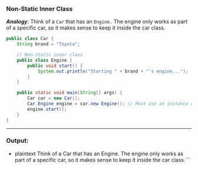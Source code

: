 ### Non-Static Inner Class

***Analogy***: Think of a `Car` that has an `Engine.` The engine only works as part of a specific car, so it makes sense to keep it inside the car class.

```java
public class Car {
    String brand = "Toyota";

    // Non-static inner class
    public class Engine {
        public void start() {
            System.out.println("Starting " + brand + "'s engine...");
        }
    }

    public static void main(String[] args) {
        Car car = new Car();
        Car.Engine engine = car.new Engine(); // Must use an instance of Car
        engine.start();
    }
}
```

---
### Output: 
- plaintext Think of a Car that has an Engine. The engine only works as part of a specific car, so it makes sense to keep it inside the car class.```



